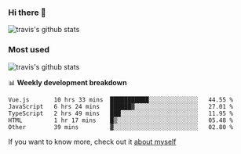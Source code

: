 ### Hi there 👋

<!--
**HondryTravis/HondryTravis** is a ✨ _special_ ✨ repository because its `README.md` (this file) appears on your GitHub profile.

Here are some ideas to get you started:

- 🔭 I’m currently working on ...
- 🌱 I’m currently learning ...
- 👯 I’m looking to collaborate on ...
- 🤔 I’m looking for help with ...
- 💬 Ask me about ...
- 📫 How to reach me: ...
- 😄 Pronouns: ...
- ⚡ Fun fact: ...
-->

![travis's github stats](https://github-readme-stats.vercel.app/api?username=HondryTravis&hide=stars)
### Most used
![travis's github stats](https://github-readme-stats.anuraghazra1.vercel.app/api/top-langs/?username=HondryTravis&layout=compact&hide_title=true)

📊 **Weekly development breakdown**

<!--START_SECTION:waka-->

```text
Vue.js       10 hrs 33 mins  ███████████░░░░░░░░░░░░░░   44.55 %
JavaScript   6 hrs 24 mins   ██████▓░░░░░░░░░░░░░░░░░░   27.01 %
TypeScript   2 hrs 49 mins   ███░░░░░░░░░░░░░░░░░░░░░░   11.95 %
HTML         1 hr 17 mins    █▒░░░░░░░░░░░░░░░░░░░░░░░   05.48 %
Other        39 mins         ▓░░░░░░░░░░░░░░░░░░░░░░░░   02.80 %
```

<!--END_SECTION:waka-->

If you want to know more, check out it [about myself](https://hondrytravis.github.io/)

